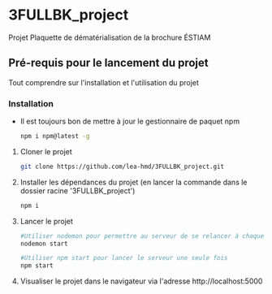 # 3FULLBK_project

Projet Plaquette de dématérialisation de la brochure ÉSTIAM

## Pré-requis pour le lancement du projet

Tout comprendre sur l'installation et l'utilisation du projet

### Installation


* Il est toujours bon de mettre à jour le gestionnaire de paquet npm
  ```sh
  npm i npm@latest -g
  ```

1. Cloner le projet
   ```sh
   git clone https://github.com/lea-hmd/3FULLBK_project.git
   ```
2. Installer les dépendances du projet (en lancer la commande dans le dossier racine '3FULLBK_project')
   ```sh
   npm i
   ```
3. Lancer le projet
   ```sh
   #Utiliser nodemon pour permettre au serveur de se relancer à chaque modification
   nodemon start

   #Utiliser npm start pour lancer le serveur une seule fois
   npm start
   ```
4. Visualiser le projet dans le navigateur via l'adresse http://localhost:5000
